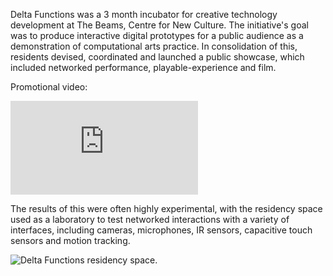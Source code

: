 Delta Functions was a 3 month incubator for creative technology development at The Beams, Centre for New Culture. The initiative's goal was to produce interactive digital prototypes for a public audience as a demonstration of computational arts practice. In consolidation of this, residents devised, coordinated and launched a public showcase, which included networked performance, playable-experience and film. 

Promotional video:
<div class="column-media-container">
    <div class="column-video">
        <iframe src="https://player.vimeo.com/video/852179995?h=066399f416" frameborder="0" allowfullscreen></iframe>
        <div class="column-caption">
        </div>
    </div>
</div>

The results of this were often highly experimental, with the residency space used as a laboratory to test networked interactions with a variety of interfaces,  including cameras, microphones, IR sensors, capacitive touch sensors and motion tracking.

<div class="mkd_img">
<img src="/images/articles/delta_func_QRcodes.webp" alt="Delta Functions residency space.">
</div>

<!-- <b>Below,</b> graphics 'filter' exhibited as part of 'Delta Functions' at Thin Air, The Beams in June 2023:
</div>
<div class="column-media-container">
    <div class="column-video">
        <iframe title="vimeo-player" src="https://player.vimeo.com/video/851710815?h=280ce06001" frameborder="0" allowfullscreen></iframe> 
    </div>
</div> -->